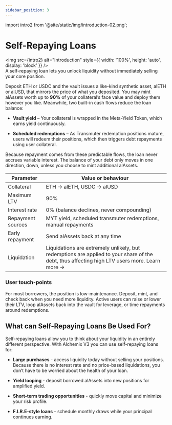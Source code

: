 ```yaml
---
sidebar_position: 3
---
```


import intro2 from '@site/static/img/introduction-02.png';

# Self-Repaying Loans

<!-- TODO -->

<img src={intro2} alt="Introduction" style={{ width: '100%', height: 'auto', display: 'block' }} />
\
A self-repaying loan lets you unlock liquidity without immediately selling your core position.

Deposit ETH or USDC and the vault issues a like-kind synthetic asset, alETH or alUSD, that mirrors the price of what you deposited. You may mint alAssets worth up to **90%** of your collateral’s face value and deploy them however you like. Meanwhile, two built-in cash flows reduce the loan balance:

- **Vault yield** – Your collateral is wrapped in the Meta-Yield Token, which earns yield continuously.

- **Scheduled redemptions** – As Transmuter redemption positions mature, users will redeem their positions, which then triggers debt repayments using user collateral.

Because repayment comes from these predictable flows, the loan never accrues variable interest. The balance of your debt only moves in one direction, down, unless you choose to mint additional alAssets.

| Parameter         | Value or behaviour                                                                                                                           |
| ----------------- | -------------------------------------------------------------------------------------------------------------------------------------------- |
| Collateral        | ETH → alETH, USDC → alUSD                                                                                                                    |
| Maximum LTV       | 90%                                                                                                                                          |
| Interest rate     | 0% (balance declines, never compounding)                                                                                                     |
| Repayment sources | MYT yield, scheduled transmuter redemptions, manual repayments                                                                               |
| Early repayment   | Send alAssets back at any time                                                                                                               |
| Liquidation       | Liquidations are extremely unlikely, but redemptions are applied to your share of the debt, thus affecting high LTV users more. Learn more → |

### User touch-points

For most borrowers, the position is low-maintenance. Deposit, mint, and check back when you need more liquidity. Active users can raise or lower their LTV, loop alAssets back into the vault for leverage, or time repayments around redemptions.

## What can Self-Repaying Loans Be Used For?

Self-repaying loans allow you to think about your liquidity in an entirely different perspective. With Alchemix V3 you can use self-repaying loans for:

- **Large purchases** - access liquidity today without selling your positions. Because there is no interest rate and no price-based liquidations, you don’t have to be worried about the health of your loan.

- **Yield looping** - deposit borrowed alAssets into new positions for amplified yield.

- **Short-term trading opportunities** - quickly move capital and minimize your risk profile.

- **F.I.R.E-style loans** - schedule monthly draws while your principal continues earning.
